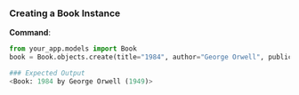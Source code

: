 ### Creating a Book Instance

**Command**:
```python
from your_app.models import Book
book = Book.objects.create(title="1984", author="George Orwell", publication_year=1949)

### Expected Output
<Book: 1984 by George Orwell (1949)>
